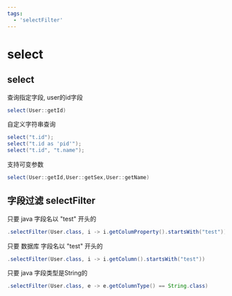 ```yaml
---
tags:
  - 'selectFilter'
---
```


# select

## select

查询指定字段, user的id字段

```java
select(User::getId)
```

自定义字符串查询

```java
select("t.id");
select("t.id as 'pid'");
select("t.id", "t.name");
```

支持可变参数

```java
select(User::getId,User::getSex,User::getName)
```

## 字段过滤 selectFilter <Badge type="tip" text="1.4.4.1+" vertical="top" />

只要 java 字段名以 "test" 开头的

```java
.selectFilter(User.class, i -> i.getColumProperty().startsWith("test"))
```

只要 数据库 字段名以 "test" 开头的

```java
.selectFilter(User.class, i -> i.getColumn().startsWith("test"))
```

只要 java 字段类型是String的

```java
.selectFilter(User.class, e -> e.getColumnType() == String.class)
```
